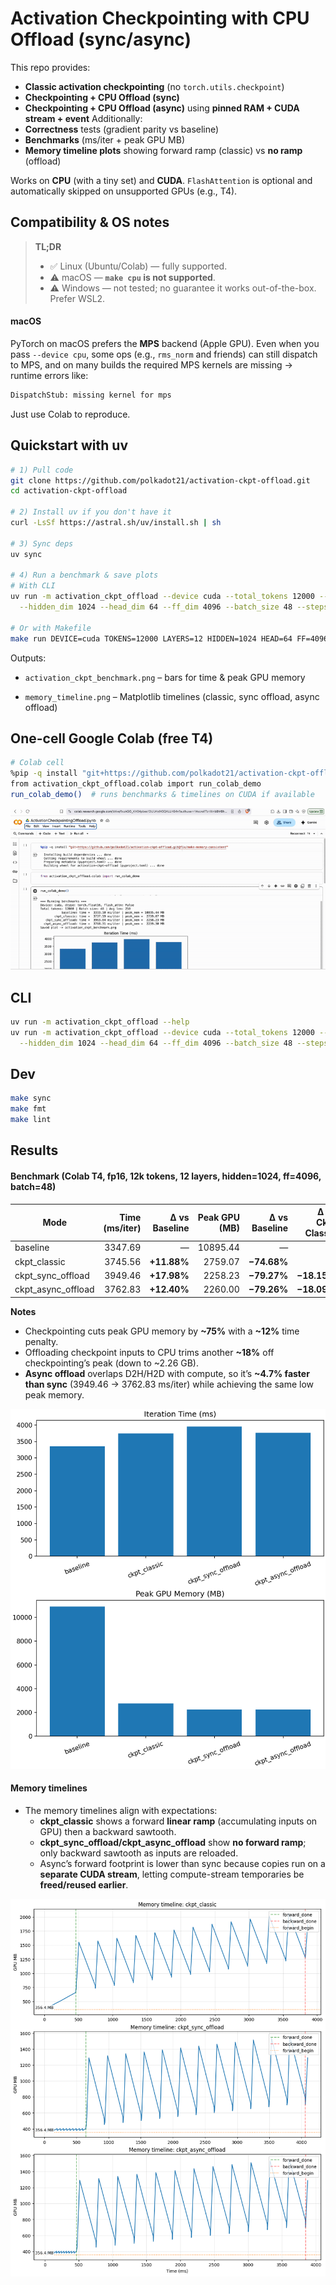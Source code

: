 # Activation Checkpointing with CPU Offload (sync/async)

This repo provides:
- **Classic activation checkpointing** (no `torch.utils.checkpoint`)
- **Checkpointing + CPU Offload (sync)**
- **Checkpointing + CPU Offload (async)** using **pinned RAM + CUDA stream + event**
Additionally:
- **Correctness** tests (gradient parity vs baseline)
- **Benchmarks** (ms/iter + peak GPU MB)
- **Memory timeline plots** showing forward ramp (classic) vs **no ramp** (offload)

Works on **CPU** (with a tiny set) and **CUDA**. 
`FlashAttention` is optional and automatically skipped on unsupported GPUs (e.g., T4).

## Compatibility & OS notes

> **TL;DR**
> - ✅ Linux (Ubuntu/Colab) — fully supported.
> - ⚠️ macOS — **`make cpu` is not supported**.
> - ⚠️ Windows — not tested; no guarantee it works out-of-the-box. Prefer WSL2.

#### macOS
PyTorch on macOS prefers the **MPS** backend (Apple GPU). Even when you pass `--device cpu`, some ops (e.g., `rms_norm` and friends) can still dispatch to MPS, and on many builds the required MPS kernels are missing → runtime errors like:

```bash
DispatchStub: missing kernel for mps
```

Just use Colab to reproduce.

## Quickstart with uv

```bash
# 1) Pull code
git clone https://github.com/polkadot21/activation-ckpt-offload.git
cd activation-ckpt-offload

# 2) Install uv if you don't have it
curl -LsSf https://astral.sh/uv/install.sh | sh

# 3) Sync deps
uv sync

# 4) Run a benchmark & save plots
# With CLI
uv run -m activation_ckpt_offload --device cuda --total_tokens 12000 --num_layers 12 \
  --hidden_dim 1024 --head_dim 64 --ff_dim 4096 --batch_size 48 --steps 3

# Or with Makefile
make run DEVICE=cuda TOKENS=12000 LAYERS=12 HIDDEN=1024 HEAD=64 FF=4096 BATCH=48 STEPS=3
```

Outputs:

- `activation_ckpt_benchmark.png` – bars for time & peak GPU memory

- `memory_timeline.png` – Matplotlib timelines (classic, sync offload, async offload)

## One-cell Google Colab (free T4)

```bash
# Colab cell
%pip -q install "git+https://github.com/polkadot21/activation-ckpt-offload.git"
from activation_ckpt_offload.colab import run_colab_demo
run_colab_demo()  # runs benchmarks & timelines on CUDA if available
```

![Colab demo](content/colab_demo.gif)

## CLI

```bash
uv run -m activation_ckpt_offload --help
uv run -m activation_ckpt_offload --device cuda --total_tokens 12000 --num_layers 12 \
  --hidden_dim 1024 --head_dim 64 --ff_dim 4096 --batch_size 48 --steps 3
```

## Dev

```bash
make sync
make fmt
make lint
```

## Results

#### Benchmark (Colab T4, fp16, 12k tokens, 12 layers, hidden=1024, ff=4096, batch=48)

| Mode               | Time (ms/iter) | Δ vs Baseline | Peak GPU (MB) | Δ vs Baseline | Δ vs Ckpt Classic |
|--------------------|---------------:|--------------:|--------------:|--------------:|------------------:|
| baseline           |       3347.69  | —             |   10895.44    | —             | —                 |
| ckpt_classic       |       3745.56  | **+11.88%**   |    2759.07    | **−74.68%**   | —                 |
| ckpt_sync_offload  |       3949.46  | **+17.98%**   |    2258.23    | **−79.27%**   | **−18.15%**       |
| ckpt_async_offload |       3762.83  | **+12.40%**   |    2260.00    | **−79.26%**   | **−18.09%**       |

**Notes**
- Checkpointing cuts peak GPU memory by **~75%** with a **~12%** time penalty.
- Offloading checkpoint inputs to CPU trims another **~18%** off checkpointing’s peak (down to ~2.26 GB).
- **Async offload** overlaps D2H/H2D with compute, so it’s **~4.7% faster than sync** (3949.46 → 3762.83 ms/iter) while achieving the same low peak memory.

![Benchmark](content/activation_ckpt_benchmark.png)

#### Memory timelines

- The memory timelines align with expectations:  
  - **ckpt_classic** shows a forward **linear ramp** (accumulating inputs on GPU) then a backward sawtooth.  
  - **ckpt_sync_offload/ckpt_async_offload** show **no forward ramp**; only backward sawtooth as inputs are reloaded.  
  - Async’s forward footprint is lower than sync because copies run on a **separate CUDA stream**, letting compute-stream temporaries be **freed/reused earlier**.

![Benchmark](content/memory_timeline.png)